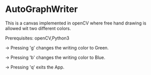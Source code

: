 # AutoGraphWriter
This is a canvas implemented in openCV where free hand drawing is allowed wit two different colors.


Prerequisites:
openCV,Python3

-> Pressing 'g' changes the writing color to Green.

-> Pressing 'b' changes the writing color to Blue.

-> Pressing 'q' exits the App.
